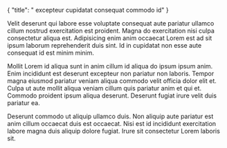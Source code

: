 {
  "title": " excepteur cupidatat consequat commodo id"
}

Velit deserunt qui labore esse voluptate consequat aute pariatur ullamco cillum nostrud exercitation est proident. Magna do exercitation nisi culpa consectetur aliqua est. Adipisicing enim anim occaecat Lorem est ad sit ipsum laborum reprehenderit duis sint. Id in cupidatat non esse aute consequat id est minim minim.

Mollit Lorem id aliqua sunt in anim cillum id aliqua do ipsum ipsum anim. Enim incididunt est deserunt excepteur non pariatur non laboris. Tempor magna eiusmod pariatur veniam aliqua commodo velit officia dolor elit et. Culpa ut aute mollit aliqua veniam cillum quis pariatur anim et qui et. Commodo proident ipsum aliqua deserunt. Deserunt fugiat irure velit duis pariatur ea.

Deserunt commodo ut aliquip ullamco duis. Non aliquip aute pariatur est anim cillum occaecat duis est occaecat. Nisi est id incididunt exercitation labore magna duis aliquip dolore fugiat. Irure sit consectetur Lorem laboris sit.
